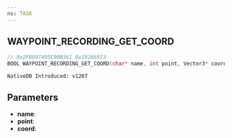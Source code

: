 ```yaml
---
ns: TASK
---
```

## WAYPOINT_RECORDING_GET_COORD

```c
// 0x2FB897405C90B361 0x19266913
BOOL WAYPOINT_RECORDING_GET_COORD(char* name, int point, Vector3* coord);
```

```
NativeDB Introduced: v1207
```

## Parameters
* **name**:
* **point**:
* **coord**:
